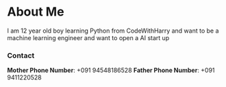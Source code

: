 # About Me
I am 12 year old boy learning Python from CodeWithHarry and want to be a machine learning engineer and want to open a AI start up 

### Contact 
**Mother Phone Number**: +091 94548186528
**Father Phone Number**: +091 9411220528
